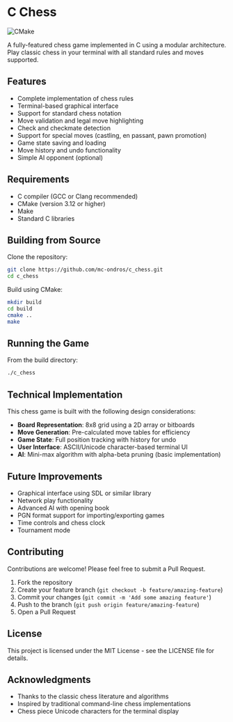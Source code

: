 # C Chess

![CMake](https://img.shields.io/badge/CMake-%23008FBA.svg?style=for-the-badge&logo=cmake&logoColor=white)

A fully-featured chess game implemented in C using a modular architecture. Play classic chess in your terminal with all standard rules and moves supported.

## Features

- Complete implementation of chess rules
- Terminal-based graphical interface
- Support for standard chess notation
- Move validation and legal move highlighting
- Check and checkmate detection
- Support for special moves (castling, en passant, pawn promotion)
- Game state saving and loading
- Move history and undo functionality
- Simple AI opponent (optional)

## Requirements

- C compiler (GCC or Clang recommended)
- CMake (version 3.12 or higher)
- Make
- Standard C libraries

## Building from Source

Clone the repository:

```bash
git clone https://github.com/mc-ondros/c_chess.git
cd c_chess
```

Build using CMake:

```bash
mkdir build
cd build
cmake ..
make
```

## Running the Game

From the build directory:

```bash
./c_chess
```

## Technical Implementation

This chess game is built with the following design considerations:

- **Board Representation**: 8x8 grid using a 2D array or bitboards
- **Move Generation**: Pre-calculated move tables for efficiency
- **Game State**: Full position tracking with history for undo
- **User Interface**: ASCII/Unicode character-based terminal UI
- **AI**: Mini-max algorithm with alpha-beta pruning (basic implementation)

## Future Improvements

- Graphical interface using SDL or similar library
- Network play functionality
- Advanced AI with opening book
- PGN format support for importing/exporting games
- Time controls and chess clock
- Tournament mode

## Contributing

Contributions are welcome! Please feel free to submit a Pull Request.

1. Fork the repository
2. Create your feature branch (`git checkout -b feature/amazing-feature`)
3. Commit your changes (`git commit -m 'Add some amazing feature'`)
4. Push to the branch (`git push origin feature/amazing-feature`)
5. Open a Pull Request

## License

This project is licensed under the MIT License - see the LICENSE file for details.

## Acknowledgments

- Thanks to the classic chess literature and algorithms
- Inspired by traditional command-line chess implementations
- Chess piece Unicode characters for the terminal display
